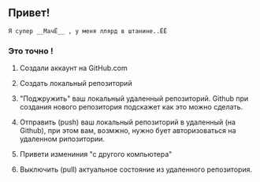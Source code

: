 ## Привет!

    Я супер __МачЁ__ , у меня ллярд в штанине..ЁЁ

### Это точно !
    

  1. Создали аккаунт на GitHub.com

  2. Создать локальный репозиторий

3. "Поджружить" ваш локальный удаленный репозиторий. Github при создания нового репозитория  подскажет как это можно сделать.

4. Отправить (push) ваш локальный репозиторий в удаленный (на Github), при этом вам, возмжно, нужно бует авторизоваться на удаленном рипозитории.

5. Привети измениния "с другого компьютера"

6. Выключить (pull) актуальное состояние из удаленного репозитория.
